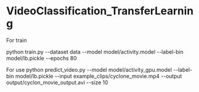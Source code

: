 # VideoClassification_TransferLearning

For train

 python train.py --dataset data --model model/activity.model --label-bin model/lb.pickle --epochs 80
 
 
For use 
 python predict_video.py --model model/activity_gpu.model --label-bin model/lb.pickle --input example_clips/cyclone_movie.mp4 --output output/cyclon_movie_output.avi --size 10
 
 
